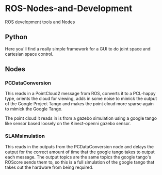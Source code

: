 # ROS-Nodes-and-Development
ROS development tools and Nodes 

## Python
Here you'll find a really simple framework for a GUI to do joint space and cartesian space control. 

## Nodes
### PCDataConversion
This reads in a PointCloud2 message from ROS, converts it to a PCL-happy type, orients the cloud for viewing, adds in some noise to mimick the output of the Google Project Tango and makes the point cloud more sparse again to mimick the Google Tango.

The point cloud it reads in is from a gazebo simulation using a google tango like sensor based loosely on the Kinect-openni gazebo sensor. 

### SLAMsimulation
This reads in the outputs from the PCDataConversion node and delays the output for the correct amount of time that the google tango takes to output each message. The output topics are the same topics the google tango's ROScore sends them to, so this is a full simulation of the google tango that takes out the hardware from being required. 
